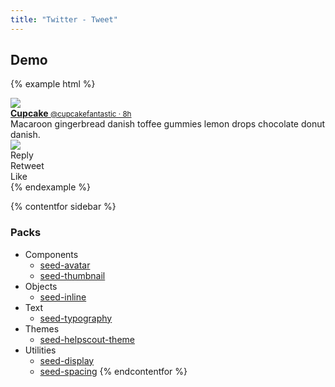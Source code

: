 ```yaml
---
title: "Twitter - Tweet"
---
```


## Demo

{% example html %}
<div class="c-card u-pad-3">
  <div class="o-flexy o-flexy--top">
    <div class="o-flexy__item u-mrg-r-3">
      <a href="#" class="c-avatar">
        <img src="/seed/images/examples/cupcake.jpg" class="c-avatar__image">
      </a>
    </div>
    <div class="o-flexy__block">
      <a href="#" class="u-d-block tx-lh-reset u-mrg-b-1">
        <strong class="t-tx-black">
          Cupcake
        </strong>
        <small class="t-tx-charcoal-200">
          @cupcakefantastic &middot; 8h
        </small>
      </a>
      <div class="u-mrg-b-1">
        Macaroon gingerbread danish toffee gummies lemon drops chocolate donut danish.
        <div class="c-card u-mrg-v-2">
          <img src="/seed/images/examples/boston-001.jpg">
        </div>
      </div>
      <div class="o-inline t-tx-charcoal-200">
        <div class="o-inline__item u-pad-r-4">
          <span class="tx-12">
            Reply
          </span>
        </div>
        <div class="o-inline__item u-pad-r-4">
          <span class="tx-12">
            Retweet
          </span>
        </div>
        <div class="o-inline__item u-pad-r-4">
          <span class="tx-12">
            Like
          </span>
        </div>
      </div>
    </div>
  </div>
</div>
{% endexample %}


{% contentfor sidebar %}
### Packs
* Components
  * [seed-avatar](/seed/packs/seed-avatar)
  * [seed-thumbnail](/seed/packs/seed-thumbnail)
* Objects
  * [seed-inline](/seed/packs/seed-inline)
* Text
  * [seed-typography](/seed/packs/seed-typography)
* Themes
  * [seed-helpscout-theme](/seed/packs/seed-helpscout-theme)
* Utilities
  * [seed-display](/seed/packs/seed-display)
  * [seed-spacing](/seed/packs/seed-spacing)
{% endcontentfor %}
